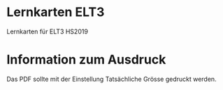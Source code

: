 # Lernkarten ELT3
Lernkarten für ELT3 HS2019

# Information zum Ausdruck
Das PDF sollte mit der Einstellung Tatsächliche Grösse gedruckt werden.
